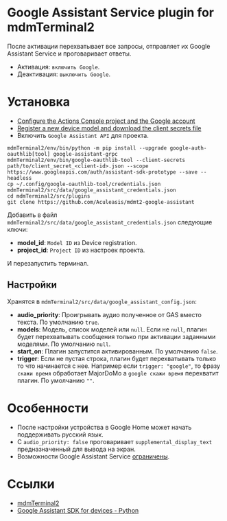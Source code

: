 # Google Assistant Service plugin for mdmTerminal2
После активации перехватывает все запросы, отправляет их Google Assistant Service и проговаривает ответы.
- Активация: `включить Google`.
- Деактивация: `выключить Google`.

# Установка
- [Configure the Actions Console project and the Google account](https://developers.google.com/assistant/sdk/guides/service/python/embed/config-dev-project-and-account)
- [Register a new device model and download the client secrets file](https://developers.google.com/assistant/sdk/guides/service/python/embed/register-device)
- Включить `Google Assistant API` для проекта.

```
mdmTerminal2/env/bin/python -m pip install --upgrade google-auth-oauthlib[tool] google-assistant-grpc
mdmTerminal2/env/bin/google-oauthlib-tool --client-secrets path/to/client_secret_<client-id>.json --scope https://www.googleapis.com/auth/assistant-sdk-prototype --save --headless
cp ~/.config/google-oauthlib-tool/credentials.json mdmTerminal2/src/data/google_assistant_credentials.json
cd mdmTerminal2/src/plugins
git clone https://github.com/Aculeasis/mdmt2-google-assistant
```
Добавить в файл `mdmTerminal2/src/data/google_assistant_credentials.json` следующие ключи:
- **model_id**:  `Model ID` из Device registration.
- **project_id**: `Project ID` из настроек проекта.

И перезапустить терминал.

## Настройки
Хранятся в `mdmTerminal2/src/data/google_assistant_config.json`:
- **audio_priority**: Проигрывать аудио полученное от GAS вместо текста. По умолчанию `true`.
- **models**: Модель, список моделей или `null`. Если не `null`, плагин будет перехватывать сообщения только при активации
заданными моделями. По умолчанию `null`.
- **start_on**: Плагин запустится активированным. По умолчанию `false`.
- **trigger**: Если не пустая строка, плагин будет перехватывать только то что начинается с нее. Например если
`trigger: "google"`, то фразу `скажи время` обработает MajorDoMo a `google скажи время` перехватит плагин.
По умолчанию `""`.

# Особенности
- После настройки устройства в Google Home может начать поддерживать русский язык.
- С `audio_priority: false` проговаривает `supplemental_display_text` предназначенный для вывода на экран.
- Возможности Google Assistant Service [ограничены](https://developers.google.com/assistant/sdk/overview#features).

# Ссылки
- [mdmTerminal2](https://github.com/Aculeasis/mdmTerminal2)
- [Google Assistant SDK for devices - Python](https://github.com/googlesamples/assistant-sdk-python)
